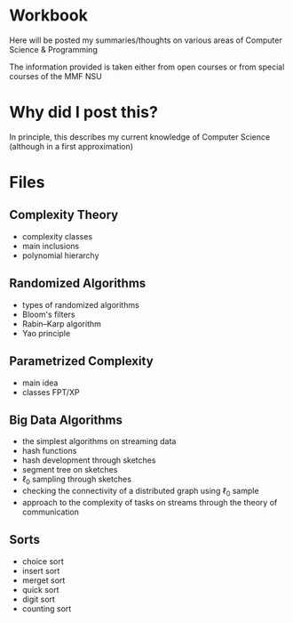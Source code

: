 # Workbook
Here will be posted my summaries/thoughts on various areas of Computer Science & Programming

The information provided is taken either from open courses or from special courses of the MMF NSU

# Why did I post this?

In principle, this describes my current knowledge of Computer Science (although in a first approximation)

# Files

## Complexity Theory

* complexity classes
* main inclusions
* polynomial hierarchy

## Randomized Algorithms

* types of randomized algorithms
* Bloom's filters
* Rabin–Karp algorithm
* Yao principle

## Parametrized Complexity

* main idea
* classes FPT/XP

## Big Data Algorithms

* the simplest algorithms on streaming data
* hash functions
* hash development through sketches
* segment tree on sketches
* $\ell_0$ sampling through sketches
* checking the connectivity of a distributed graph using $\ell_0$ sample
* approach to the complexity of tasks on streams through the theory of communication

## Sorts

* choice sort
* insert sort
* merget sort
* quick sort
* digit sort
* counting sort
